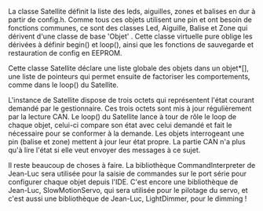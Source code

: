 La classe Satellite définit la liste des leds, aiguilles, zones et balises en dur à partir de config.h. Comme tous ces objets utilisent une pin et ont besoin de fonctions communes, ce sont des classes Led, Aiguille, Balise et Zone qui dérivent d'une classe de base 'Objet' . Cette classe virtuelle pure oblige les dérivées à définir begin() et loop(), ainsi que les fonctions de sauvegarde et restauration de config en EEPROM.

Cette classe Satellite déclare une liste globale des objets dans un objet*[], une liste de pointeurs qui permet ensuite de factoriser les comportements, comme dans le loop() du Satellite.

L'instance de Satellite dispose de trois octets qui représentent l'état courant demandé par le gestionnaire. Ces trois octets sont mis à jour régulièrement par la lecture CAN. Le loop() du Satellite lance à tour de rôle le loop de chaque objet, celui-ci compare son état avec celui demandé et fait le nécessaire pour se conformer à la demande. 
Les objets interrogeant une pin (balise et zone) mettent à jour leur état propre. La partie CAN n'a plus qu'à lire l'état si elle veut envoyer des messages à ce sujet.

Il reste beaucoup de choses à faire. La bibliothèque CommandInterpreter de Jean-Luc sera utilisée pour la saisie de commandes sur le port série pour configurer chaque objet depuis l'IDE. C'est encore une bibliothèque de Jean-Luc, SlowMotionServo, qui sera utilisée pour le pilotage du servo, et c'est aussi une bibliothèque de Jean-Luc, LightDimmer, pour le dimming !